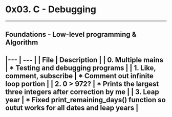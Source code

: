 # 0x03. C - Debugging
---
## Foundations - Low-level programming & Algorithm

|--- | --- |
| File | Description |
| 0. Multiple mains | * Testing and debugging programs |
| 1. Like, comment, subscribe | * Comment out infinite loop portion |
| 2. 0 > 972? | * Prints the largest three integers after correction by me |
| 3. Leap year | * Fixed print_remaining_days() function so outut works for all dates and leap years |
---
